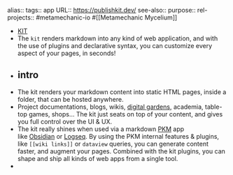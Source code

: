 alias::
tags:: app
URL:: https://publishkit.dev/
see-also::
purpose::
rel-projects:: #metamechanic-io #[[Metamechanic Mycelium]]
- [KIT](https://publishkit.dev/)
- The `kit` renders markdown into any kind of web application, and with the use of plugins and declarative syntax, you can customize every aspect of your pages, in seconds!
- ## intro
- The kit renders your markdown content into static HTML pages, inside a folder, that can be hosted anywhere.
- Project documentations, blogs, wikis, [digital gardens](https://github.com/MaggieAppleton/digital-gardeners), academia, table-top games, shops... The kit just seats on top of your content, and gives you full control over the UI & UX.
- The kit really shines when used via a markdown [PKM](https://en.wikipedia.org/wiki/Personal_knowledge_management) app like [Obsidian](https://obsidian.md/) or [Logseq](https://logseq.com/). By using the PKM internal features & plugins, like `[[wiki links]]` or `dataview` queries, you can generate content faster, and augment your pages. Combined with the kit plugins, you can shape and ship all kinds of web apps from a single tool.
-

